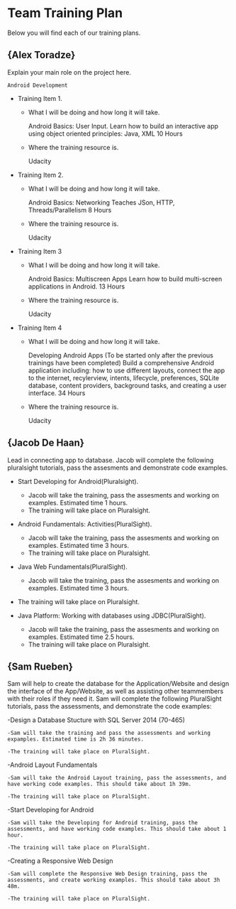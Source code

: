 # Team Training Plan
Below you will find each of our training plans.


## {Alex Toradze}
Explain your main role on the project here.

	Android Development
	
- Training Item 1.
  - What I will be doing and how long it will take.
  
	Android Basics: User Input.
	Learn how to build an interactive app using object oriented principles: Java, XML
	10 Hours
	
  - Where the training resource is.
  
	Udacity
  
- Training Item 2.
  - What I will be doing and how long it will take.
  
	Android Basics: Networking
	Teaches JSon, HTTP, Threads/Parallelism
	8 Hours
	
  - Where the training resource is.
	
	Udacity
  

- Training Item 3
  - What I will be doing and how long it will take.
	
	Android Basics: Multiscreen Apps
	Learn how to build multi-screen applications in Android.
	13 Hours
	
  - Where the training resource is.
  
	Udacity
  
- Training Item 4
  - What I will be doing and how long it will take.
	
	Developing Android Apps
	(To be started only after the previous trainings have been completed)
	Build a comprehensive Android application including: how to use different layouts, connect the app
	to the internet, recylerview, intents, lifecycle, preferences, SQLite database, content providers,
	background tasks, and creating a user interface.
	34 Hours
	
  - Where the training resource is.
  
	Udacity

## {Jacob De Haan}
Lead in connecting app to database. Jacob will complete the following pluralsight tutorials,
 pass the assesments and demonstrate code examples.

- Start Developing for Android(Pluralsight).
  - Jacob will take the training, pass the assesments and working on examples. Estimated time 1 hours.
  - The training will take place on Pluralsight.

- Android Fundamentals: Activities(PluralSight).
  - Jacob will take the training, pass the assesments and working on examples. Estimated time 3 hours.
  - The training will take place on Pluralsight.

- Java Web Fundamentals(PluralSight).
  - Jacob will take the training, pass the assesments and working on examples. Estimated time 3 hours.
- The training will take place on Pluralsight.

- Java Platform: Working with databases using JDBC(PluralSight).
  - Jacob will take the training, pass the assesments and working on examples. Estimated time 2.5 hours.
  - The training will take place on Pluralsight.

## {Sam Rueben}
Sam will help to create the database for the Application/Website and design the interface of the App/Website, as well as assisting other teammembers with their roles if they need it. Sam will complete the following PluralSight tutorials, pass the assessments, and demonstrate the code examples:

-Design a Database Stucture with SQL Server 2014 (70-465)

	-Sam will take the training and pass the assessments and working expamples. Estimated time is 2h 36 minutes.

	-The training will take place on PluralSight.

-Android Layout Fundamentals

	-Sam will take the Android Layout training, pass the assessments, and have working code examples. This should take about 1h 39m.

	-The training will take place on PluralSight.

-Start Developing for Android

	-Sam will take the Developing for Android training, pass the assessments, and have working code examples. This should take about 1 hour.

	-The training will take place on PluralSight.

-Creating a Responsive Web Design

	-Sam will complete the Responsive Web Design training, pass the assessments, and create working examples. This should take about 3h 48m.

	-The training will take place on PluralSight.

